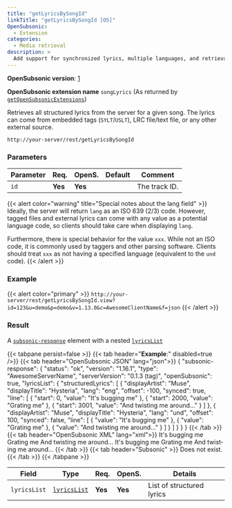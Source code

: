```yaml
---
title: "getLyricsBySongId"
linkTitle: "getLyricsBySongId [OS]"
OpenSubsonic:
  - Extension
categories:
  - Media retrieval
description: >
  Add support for synchronized lyrics, multiple languages, and retrieval by song ID
---
```


**OpenSubsonic version**: [1](../../opensubsonic-versions)

**OpenSubsonic extension name** `songLyrics` (As returned by [`getOpenSubsonicExtensions`](../../endpoints/getopensubsonicextensions))

Retrieves all structured lyrics from the server for a given song.
The lyrics can come from embedded tags (`SYLT`/`USLT`), LRC file/text file, or any other external source.

`http://your-server/rest/getLyricsBySongId`

### Parameters

| Parameter | Req.    | OpenS.  | Default | Comment       |
| --------- | ------- | ------- | ------- | ------------- |
| `id`      | **Yes** | **Yes** |         | The track ID. |                                                                                         

{{< alert color="warning" title="Special notes about the lang field" >}}
Ideally, the server will return `lang` as an ISO 639 (2/3) code.
However, tagged files and external lyrics can come with any value as a potential language code, so clients should take care when displaying `lang`.

Furthermore, there is special behavior for the value `xxx`.
While not an ISO code, it is commonly used by taggers and other parsing software.
Clients should treat `xxx` as not having a specified language (equivalent to the `und` code).
{{< /alert >}}

### Example

{{< alert color="primary" >}} `http://your-server/rest/getLyricsBySongId.view?id=123&u=demo&p=demo&v=1.13.0&c=AwesomeClientName&f=json` {{< /alert >}}

### Result

A [`subsonic-response`](../../responses/subsonic-response) element with a nested [`lyricsList`](../../responses/lyricslist/)

{{< tabpane persist=false >}}
{{< tab header="**Example**:" disabled=true />}}
{{< tab header="OpenSubsonic JSON" lang="json">}}
{
  "subsonic-response": {
    "status": "ok",
    "version": "1.16.1",
    "type": "AwesomeServerName",
    "serverVersion": "0.1.3 (tag)",
    "openSubsonic": true,
    "lyricsList": {
      "structuredLyrics": [
        {
          "displayArtist": "Muse",
          "displayTitle": "Hysteria",
          "lang": "eng",
          "offset": -100,
          "synced": true,
          "line": [
            {
              "start": 0,
              "value": "It's bugging me"
            },
            {
              "start": 2000,
              "value": "Grating me"
            },
            {
              "start": 3001,
              "value": "And twisting me around..."
            }
          ]
        },
        {
          "displayArtist": "Muse",
          "displayTitle": "Hysteria",
          "lang": "und",
          "offset": 100,
          "synced": false,
          "line": [
            {
              "value": "It's bugging me"
            },
            {
              "value": "Grating me"
            },
            {
              "value": "And twisting me around..."
            }
          ]
        }
      ]
    }
  }
}
{{< /tab >}}
{{< tab header="OpenSubsonic XML" lang="xml">}}
<subsonic-response status="ok" version="1.16.1" type="AwesomeServerName" serverVersion="0.1.3 (tag)" openSubsonic="true">
  <lyricsList>
    <structuredLyrics displayArtist="Muse" displayTitle="Hysteria" lang="en" offset="-100" synced="true">
      <line start="0">It's bugging me</line>
      <line start="2000">Grating me</line>
      <line start="3001">And twisting me around...</line>
    </structuredLyrics>
    <structuredLyrics displayArtist="Muse" displayTitle="Hysteria" lang="en" offset="100" synced="false">
      <line>It's bugging me</line>
      <line>Grating me</line>
      <line>And twisting me around...</line>
    </structuredLyrics>
  </lyricsList>
</subsonic-response>
{{< /tab >}}
{{< tab header="Subsonic"  >}}
Does not exist.
{{< /tab >}}
{{< /tabpane >}}

| Field        | Type                          | Req.    | OpenS.  | Details                   |
| ------------ | ----------------------------- | ------- | ------- | ------------------------- |
| `lyricsList` | [`lyricsList`](../../responses/lyricslist) | **Yes** | **Yes** | List of structured lyrics |
